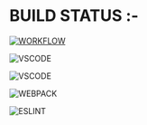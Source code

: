 

# BUILD STATUS :-

[![WORKFLOW](https://github.com/Dhananjay-JSR/javascript-engine-game/workflows/CI/badge.svg
)](https://github.com/Dhananjay-JSR/javascript-engine-game/actions/workflows/main.yml)

![VSCODE](https://badges.aleen42.com/src/visual_studio_code.svg)

![VSCODE](https://badges.aleen42.com/src/javascript.svg)

![WEBPACK](https://badges.aleen42.com/src/webpack.svg)

![ESLINT](https://badges.aleen42.com/src/eslint.svg)